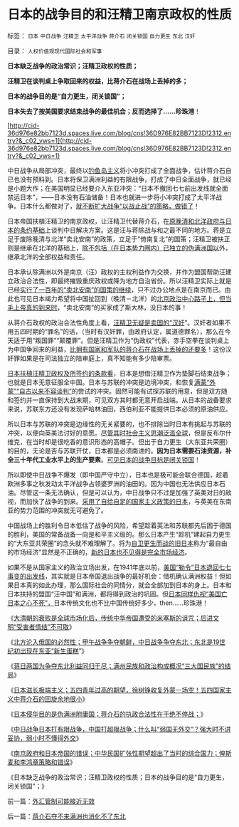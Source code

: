 # 日本的战争目的和汪精卫南京政权的性质

标签： `日本` `中日战争` `汪精卫` `太平洋战争` `蒋介石` `闭关锁国` `自力更生` `东北` `汉奸` 

目录： `人权价值观现代国际社会和军事`

**日本缺乏战争的政治常识；汪精卫政权的性质；**

**汪精卫在谈判桌上争取回来的权益，比蒋介石在战场上丢掉的多；**

**日本的战争目的是“自力更生，闭关锁国”；**

**日本失去了按美国要求结束战争的最佳机会；反而选择了……珍珠港**！

[http://cid-36d976e82bb7123d.spaces.live.com/blog/cns!36D976E82BB7123D!2312.entry?&_c02_vws=1](http://cid-36d976e82bb7123d.spaces.live.com/blog/cns!36D976E82BB7123D!2312.entry?&_c02_vws=1)

中日战争从局部冲突，最终以[钓鱼岛主义](http://darthvad.blog.sohu.com/162357438.html)将小冲突打成了全面战争，估计蒋介石自已也没有预料到。日本将保卫满洲利益的有限战争，打成了中日全面战争，就已经是小题大作；在美国明显已经要介入东亚冲突：“日本不撤回七七前出发线就全面禁运日本”，——日本没有石油储备！日本也就进一步将小冲突打成了太平洋战争。日本什么都做对了，[就不断扩大战争“以战止战”的策略，做错了](../../../2010/9/16/侵略的定义；日本向美国宣战，中国将收回钓鱼岛.md)！



日本帝国扶植汪精卫的南京政权，让汪精卫代替蒋介石，在[原晚清和北洋政府与日本的条约基础](../../../2011/1/11/爱新觉罗氏的贡献；受害者情结不可取；.md)上谈判中日解决方案。这是汪与蒋除战与和之最不同的地方。蒋是立足于废除晚清与北洋“卖北安南”的政策，立足于“倚南复北”的国策；汪精卫被扶正则是继承在北洋的基础上，[除不包括（在日本势力圈内）已独立的伪满洲国以](../../../2011/1/12/蒋日同归于尽,及伪满洲国；.md)外，继承北洋的全部权益和责任。

日本承认除满洲以外是南京（汪）政权的主权利益作为交换，并作为盟国帮助汪建立政治合法性，即最终摧毁重庆政权或降为地方自治省份。所以汪精卫实际上就是已经[实行了一百年的“卖北安南”的国策的继续](../../../2011/1/11/大清国“卖北安南”的根本国策.md)，只不过办公地点是在南京而已。由此也可见日本竭力希望将中国扯回到（晚清－北洋）的[北京政治中心路子上，但当毛上帝真的到来时](../../../2011/1/10/八国联军“被”侵华，北洋政治和东南互保.md)，“卖北安南”的买家成了斯大林，没日本的事！

从蒋介石政权的政治合法性角度上看，[汪精卫无疑是卖国的“汉奸](../../../2009/12/15/专打不必要的战争的愤青文化.md)”。汉奸者如果不用五四时期的“罪名”的话，（当时有汉奸罪，由政府认定，属道德罪名），那么在今天适于用“叛国罪”“颠覆罪”。但是汪精卫作为“伪政权”代表，赤手空拳在谈判桌上为中国争回来的利益，[比拥有国家和军队的蒋介石在战场上丢掉的还要多](../../../2009/12/11/疯狂的日本和明智的德国和法国的“卖国英雄”.md)！这份汉奸罪如果是在司法独立的陪审庭上，真不知能有多少陪审票。

[日本扶植汪精卫政权及所签约的条款看](../../../2011/1/12/日本侵华为东北，蒋介石战争为活命.md)，日本是想借汪精卫作为垫脚石结束战争；也就是日本无意征服全中国。日本与苏联的冲突是边境冲突，和恢复[满蒙“外蒙”“自古以来不容谈判”](../../../2011/1/12/五四爱国青年折腾掉了外蒙.md)的尝试的冲突。固然可能有试探苏联的用意，但是双方随和签约并一直保持到大战末期，可见双方其时都无意开启战端。从日本的战备要求来说，苏联东方还没有发现萨哈林油田，西伯利亚不能提供日本必须的原油供应。

所以日本与苏联的冲突是边缘性的无关紧要的，也不排除当时日本有挑起与苏联的冲突，以便向英美法讨好的意愿。[尽管其时社会主义思潮泛滥全球](../../../2010/10/28/二战是市场经济“反民族主义”战争.md)，但是反布尔什维克，在当时却是很吃香的意识形态的高帽子。但出于自力更生（大东亚共荣圈）的目的，无论是否与苏联开仗，日本都是必须南进的。**因为日本需要石油资源，补全三十年代工业水平上的生产要素**。[可见日本的战争目标是闭关锁国](../../../2011/1/9/“好战而不能战”的“傻逼霸权主义”.md)！

所以即使中日战争不爆发（即中国严守中立），日本也是极可能会联合德国，趁着欧洲多事之秋发动太平洋战争占领婆罗洲的油田的。因为中国也无法供应日本石油。尽管这一条无法确认，但是可以认为，中日战争只不过是加强了英美对日的敌视，而加快了战争的到来。[采用了自给自足的国家主义政策的日本](http://hi.baidu.com/darthchn/blog/item/95314adfd09ec94694ee37e1.html)，与英美在东南亚的势力范围的冲突就无可避免了。

中国战场上的胜利令日本低估了战争的风险，希望趁着英法和苏联都先后困于德国的胜利，美国的常备战备一向是和平主义级的。那么日本产生“趁机”建起自力更生的“大东亚共荣圈”的念头就不难理解了。将为[自卫更生而战的旧日本](http://hi.baidu.com/darthchn/blog/item/6b6f60f87ddcdc54242df202.html)称为“最自由的市场经济”显然是不正确的，[新的日本也不见得是完全市场经济](../../../2011/1/6/日本传统文化拖了日本经济的后腿.md)。

如果不是从国家主义的政治立场出发，在1941年底以前，[美国“勒令”日本退回七七事变的出发线](../../../2008/7/18/为什么美国没有尝试征服全球.md)，其实就是日本帝国退出战争的最好机会：借机确认满洲权益！但如果日本真的如此办理，那么国际社会的同情分，就会全部加到日本的身上。日本和日本扶持的盟国“汪中国”和满洲，都将得到政治的巩固。但[日本同样仇视“美国亡日本之心不死”，](../../../2009/9/30/中国是一个大国！.md)日本传统文化也不比中国传统好多少，then……珍珠港！

《[大清朝的衰败是全球市场化后，传统中华帝国遭受的米塞斯的诅咒；后进文明“受害者情结”不可取](../../../2011/1/11/爱新觉罗氏的贡献；受害者情结不可取；.md)》

《[北方沦入俄国的必然性；甲午战争争夺朝鲜，中日战争争夺东北；东北是19世纪初出现在东亚“新生蛋糕](../../../2011/1/11/甲午战争争夺朝鲜，中日战争争夺东北.md)”》

《[蒋日两国为争夺东北利益同归于尽；满州民族和政治构成概况“三大国民族”的结局](../../../2011/1/12/蒋日同归于尽,及伪满洲国；.md)》

《[日本滋长极端主义；五四青年过高的期望，徐树铮收复外蒙一场空！五四国家主义中蒋介石的回旋余地很小](../../../2011/1/12/五四爱国青年折腾掉了外蒙.md)》

《[日本侵华目的是伪满洲附庸国；蒋介石的执政合法性在于绝不停战；](../../../2011/1/12/日本侵华为东北，蒋介石战争为活命.md)》

《[中日战争日本打有限战争，中国打超限战争；什么叫“弱国无外交”？强大时不讲妥协，弱小时不懂得外交](../../../2011/1/13/近代中国什么叫“弱国无外交”？.md)》

《[南京政府和日本帝国的错误；中华民国扩张性期望超出了当时的综合国力；俾斯麦和李鸿章策略和错误](../../../2011/1/13/俾斯麦的策略和李鸿章的错误.md)》

《日本缺乏战争的政治常识；汪精卫政权的性质；日本的战争目的是“自力更生，闭关锁国”；》

前一篇：[外汇管制可能接近无效](../../../2011/1/14/外汇管制可能接近无效.md)

后一篇：[蒋介石夺不来满洲也消化不了东北](../../../2011/1/14/蒋介石夺不来满洲也消化不了东北.md)